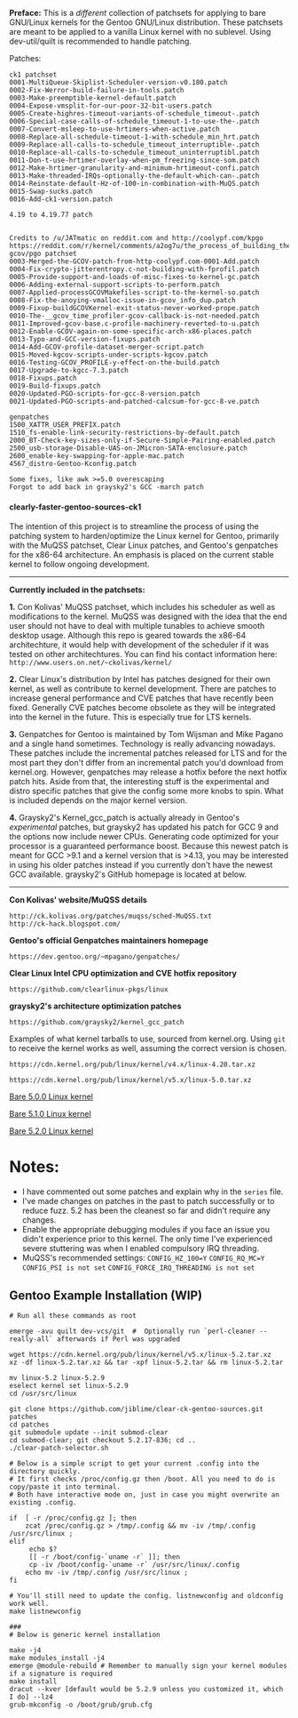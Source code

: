 **Preface:** This is a *different* collection of patchsets for applying to bare GNU/Linux kernels for the Gentoo GNU/Linux distribution. These patchsets are meant to be applied to a vanilla Linux kernel with no sublevel. Using dev-util/quilt is recommended to handle patching.

Patches:
```
ck1 patchset
0001-MultiQueue-Skiplist-Scheduler-version-v0.180.patch
0002-Fix-Werror-build-failure-in-tools.patch
0003-Make-preemptible-kernel-default.patch
0004-Expose-vmsplit-for-our-poor-32-bit-users.patch
0005-Create-highres-timeout-variants-of-schedule_timeout-.patch
0006-Special-case-calls-of-schedule_timeout-1-to-use-the-.patch
0007-Convert-msleep-to-use-hrtimers-when-active.patch
0008-Replace-all-schedule-timeout-1-with-schedule_min_hrt.patch
0009-Replace-all-calls-to-schedule_timeout_interruptible-.patch
0010-Replace-all-calls-to-schedule_timeout_uninterruptibl.patch
0011-Don-t-use-hrtimer-overlay-when-pm_freezing-since-som.patch
0012-Make-hrtimer-granularity-and-minimum-hrtimeout-confi.patch
0013-Make-threaded-IRQs-optionally-the-default-which-can-.patch
0014-Reinstate-default-Hz-of-100-in-combination-with-MuQS.patch
0015-Swap-sucks.patch
0016-Add-ck1-version.patch

4.19 to 4.19.77 patch


Credits to /u/JATmatic on reddit.com and http://coolypf.com/kpgo
https://reddit.com/r/kernel/comments/a2og7u/the_process_of_building_the_kernel_with_gcc/
gcov/pgo patchset
0003-Merged-the-GCOV-patch-from-http-coolypf.com-0001-Add.patch
0004-Fix-crypto-jitterentropy.c-not-building-with-fprofil.patch
0005-Provide-support-and-loads-of-misc-fixes-to-kernel-gc.patch
0006-Adding-external-support-scripts-to-perform.patch
0007-Applied-processGCOVMakefiles-script-to-the-kernel-so.patch
0008-Fix-the-anoying-vmalloc-issue-in-gcov_info_dup.patch
0009-Fixup-buildGCOVKernel-exit-status-never-worked-prope.patch
0010-The-__gcov_time_profiler-gcov-callback-is-not-needed.patch
0011-Improved-gcov-base.c-profile-machinery-reverted-to-u.patch
0012-Enable-GCOV-again-on-some-specific-arch-x86-places.patch
0013-Typo-and-GCC-version-fixups.patch
0014-Add-GCOV-profile-dataset-merger-script.patch
0015-Moved-kgcov-scripts-under-scripts-kgcov.patch
0016-Testing-GCOV_PROFILE-y-effect-on-the-build.patch
0017-Upgrade-to-kgcc-7.3.patch
0018-Fixups.patch
0019-Build-fixups.patch
0020-Updated-PGO-scripts-for-gcc-8-version.patch
0021-Updated-PGO-scripts-and-patched-calcsum-for-gcc-8-ve.patch

genpatches
1500_XATTR_USER_PREFIX.patch
1510_fs-enable-link-security-restrictions-by-default.patch
2000_BT-Check-key-sizes-only-if-Secure-Simple-Pairing-enabled.patch
2500_usb-storage-Disable-UAS-on-JMicron-SATA-enclosure.patch
2600_enable-key-swapping-for-apple-mac.patch
4567_distro-Gentoo-Kconfig.patch

Some fixes, like awk >=5.0 overescaping
Forgot to add back in graysky2's GCC -march patch
```

#### clearly-faster-gentoo-sources-ck1

The intention of this project is to streamline the process of using the patching system to harden/optimize the Linux kernel for Gentoo, primarily with the MuQSS patchset, Clear Linux patches, and Gentoo's genpatches for the x86-64 architecture. An emphasis is placed on the current stable kernel to follow ongoing development. 

---

**Currently included in the patchsets:**

**1.** Con Kolivas' MuQSS patchset, which includes his scheduler as well as modifications to the kernel. MuQSS was designed with the idea that the end user should not have to deal with multiple tunables to achieve smooth desktop usage. Although this repo is geared towards the x86-64 architechture, it would help with development of the scheduler if it was tested on other architechtures. You can find his contact information here: `http://www.users.on.net/~ckolivas/kernel/`

**2.** Clear Linux's distribution by Intel has patches designed for their own kernel, as well as contribute to kernel development. There are patches to increase general performance and CVE patches that have recently been fixed. Generally CVE patches become obsolete as they will be integrated into the kernel in the future. This is especially true for LTS kernels.

**3.** Genpatches for Gentoo is maintained by Tom Wijsman and Mike Pagano and a single hand sometimes. Technology is really advancing nowadays. These patches include the incremental patches released for LTS and for the most part they don't differ from an incremental patch you'd download from kernel.org. However, genpatches may release a hotfix before the next hotfix patch hits. Aside from that, the interesting stuff is the experimental and distro specific patches that give the config some more knobs to spin. What is included depends on the major kernel version.

**4.** Graysky2's Kernel_gcc_patch is actually already in Gentoo's *experimental* patches, but graysky2 has updated his patch for GCC 9 and the options now include newer CPUs. Generating code optimized for your processor is a guaranteed performance boost. Because this newest patch is meant for GCC >9.1 and a kernel version that is >4.13, you may be interested in using his older patches instead if you currently don't have the newest GCC available. graysky2's GitHub homepage is located at below.


---


**Con Kolivas' website/MuQSS details**
```
http://ck.kolivas.org/patches/muqss/sched-MuQSS.txt
http://ck-hack.blogspot.com/
```
**Gentoo's official Genpatches maintainers homepage**
```
https://dev.gentoo.org/~mpagano/genpatches/
```
**Clear Linux Intel CPU optimization and CVE hotfix repository**
```
https://github.com/clearlinux-pkgs/linux
```
**graysky2's architecture optimization patches**
```
https://github.com/graysky2/kernel_gcc_patch
```


Examples of what kernel tarballs to use, sourced from kernel.org. Using `git` to receive the kernel works as well, assuming the correct version is chosen.

`https://cdn.kernel.org/pub/linux/kernel/v4.x/linux-4.20.tar.xz`

`https://cdn.kernel.org/pub/linux/kernel/v5.x/linux-5.0.tar.xz`

[Bare 5.0.0 Linux kernel](https://cdn.kernel.org/pub/linux/kernel/v5.x/linux-5.0.tar.xz)

[Bare 5.1.0 Linux kernel](https://cdn.kernel.org/pub/linux/kernel/v5.x/linux-5.1.tar.xz)

[Bare 5.2.0 Linux kernel](https://cdn.kernel.org/pub/linux/kernel/v5.x/linux-5.2.tar.xz)

# Notes:

- I have commented out some patches and explain why in the `series` file. 
- I've made changes on patches in the past to patch successfully or to reduce fuzz. 5.2 has been the cleanest so far and didn't require any changes.
- Enable the appropriate debugging modules if you face an issue you didn't experience prior to this kernel. The only time I've experienced severe stuttering was when I enabled compulsory IRQ threading. 
- MuQSS's recommended settings: `CONFIG_HZ_100=Y` `CONFIG_RQ_MC=Y` `CONFIG_PSI is not set` `CONFIG_FORCE_IRQ_THREADING is not set`


## Gentoo Example Installation (WIP)
```
# Run all these commands as root

emerge -avu quilt dev-vcs/git  #  Optionally run `perl-cleaner --really-all` afterwards if Perl was upgraded

wget https://cdn.kernel.org/pub/linux/kernel/v5.x/linux-5.2.tar.xz
xz -df linux-5.2.tar.xz && tar -xpf linux-5.2.tar && rm linux-5.2.tar

mv linux-5.2 linux-5.2.9
eselect kernel set linux-5.2.9
cd /usr/src/linux

git clone https://github.com/jiblime/clear-ck-gentoo-sources.git patches
cd patches
git submodule update --init submod-clear
cd submod-clear; git checkout 5.2.17-836; cd ..
./clear-patch-selector.sh

# Below is a simple script to get your current .config into the directory quickly.
# It first checks /proc/config.gz then /boot. All you need to do is copy/paste it into terminal.
# Both have interactive mode on, just in case you might overwrite an existing .config.

if  [ -r /proc/config.gz ]; then
	zcat /proc/config.gz > /tmp/.config && mv -iv /tmp/.config /usr/src/linux ;
elif
	 echo $?
	 [[ -r /boot/config-`uname -r` ]]; then
     cp -iv /boot/config-`uname -r` /usr/src/linux/.config
	echo mv -iv /tmp/.config /usr/src/linux ;
fi

# You'll still need to update the config. listnewconfig and oldconfig work well.
make listnewconfig

###
# Below is generic kernel installation

make -j4
make modules_install -j4
emerge @module-rebuild # Remember to manually sign your kernel modules if a signature is required
make install
dracut --kver [default would be 5.2.9 unless you customized it, which I do] --lz4
grub-mkconfig -o /boot/grub/grub.cfg
